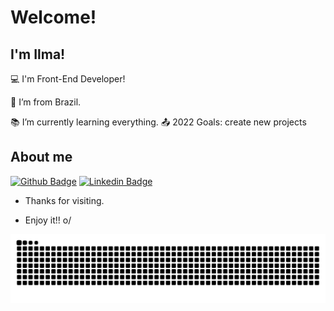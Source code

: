  # Welcome!

 

## I'm Ilma!

 

:computer: I'm Front-End Developer!

:house_with_garden: I’m from Brazil.

:books: I’m currently learning everything.
:outbox_tray: 2022 Goals: create new projects
<!-- 
[![Anurag's GitHub stats](https://github-readme-stats.vercel.app/api?username=ilmanikolau2&?count_private=true)](https://github.com/ilmanikolau2/github-readme-stats)
 -->
## About me

[![Github Badge](https://img.shields.io/badge/-Github-000?style=flat-square&logo=Github&logoColor=white&link=https://github.com/ilmanikolau2)](https://github.com/ilmanikolau2)
[![Linkedin Badge](https://img.shields.io/badge/-LinkedIn-blue?style=flat-square&logo=Linkedin&logoColor=white&link=https://www.linkedin.com/in/ilma-nicolau-costa-0b7b5115b/)](https://www.linkedin.com/in/ilma-nicolau-costa-0b7b5115b/)

- Thanks for visiting.

- Enjoy it!! o/

![ Animação de cobra ](https://github.com/ilmanikolau2/ilmanikolau2/blob/output/github-contribution-grid-snake.svg)
